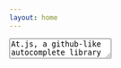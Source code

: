 ```yaml
---
layout: home
---
```


<div>
  <textarea id="inputor" class="inputor">At.js, a github-like autocomplete library :s</textarea>
</div>
